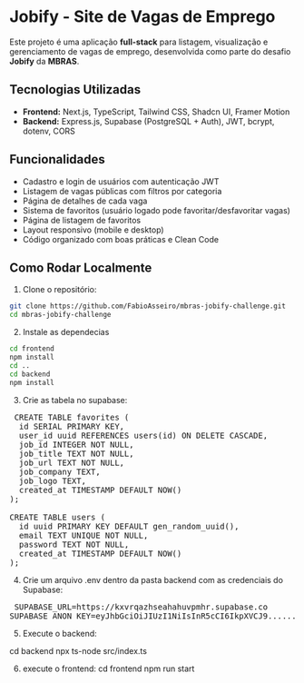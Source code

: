 # Jobify - Site de Vagas de Emprego

Este projeto é uma aplicação **full-stack** para listagem, visualização e gerenciamento de vagas de emprego, desenvolvida como parte do desafio **Jobify** da **MBRAS**.

## Tecnologias Utilizadas

- **Frontend:** Next.js, TypeScript, Tailwind CSS, Shadcn UI, Framer Motion  
- **Backend:** Express.js, Supabase (PostgreSQL + Auth), JWT, bcrypt, dotenv, CORS

## Funcionalidades

- Cadastro e login de usuários com autenticação JWT  
- Listagem de vagas públicas com filtros por categoria  
- Página de detalhes de cada vaga  
- Sistema de favoritos (usuário logado pode favoritar/desfavoritar vagas)  
- Página de listagem de favoritos  
- Layout responsivo (mobile e desktop)  
- Código organizado com boas práticas e Clean Code  

## Como Rodar Localmente

1. Clone o repositório:

```bash
git clone https://github.com/FabioAsseiro/mbras-jobify-challenge.git
cd mbras-jobify-challenge
```
2. Instale as dependecias
```bash
cd frontend
npm install
cd ..
cd backend
npm install
```

3. Crie as tabela no supabase:

<pre lang="markdown"> CREATE TABLE favorites (
  id SERIAL PRIMARY KEY,
  user_id uuid REFERENCES users(id) ON DELETE CASCADE,
  job_id INTEGER NOT NULL,
  job_title TEXT NOT NULL,
  job_url TEXT NOT NULL,
  job_company TEXT,
  job_logo TEXT,
  created_at TIMESTAMP DEFAULT NOW()
);

CREATE TABLE users (
  id uuid PRIMARY KEY DEFAULT gen_random_uuid(),
  email TEXT UNIQUE NOT NULL,
  password TEXT NOT NULL,
  created_at TIMESTAMP DEFAULT NOW()
);  </pre>

4. Crie um arquivo .env dentro da pasta backend com as credenciais do Supabase:

<pre> SUPABASE_URL=https://kxvrqazhseahahuvpmhr.supabase.co
SUPABASE_ANON_KEY=eyJhbGciOiJIUzI1NiIsInR5cCI6IkpXVCJ9.........(chave private)  </pre>

5. Execute o backend:

cd backend
npx ts-node src/index.ts

6. execute o frontend:
cd frontend
npm run start

